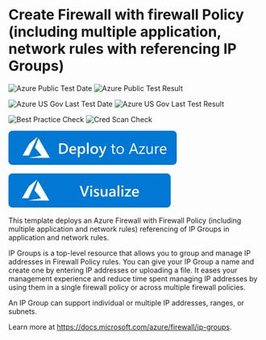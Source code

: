 # Create Firewall with firewall Policy (including multiple application, network rules with referencing IP Groups)

![Azure Public Test Date](https://azurequickstartsservice.blob.core.windows.net/badges/101-azurefirewall-create-with-firewallpolicy-apprule-netrule-ipgroups/PublicLastTestDate.svg)
![Azure Public Test Result](https://azurequickstartsservice.blob.core.windows.net/badges/101-azurefirewall-create-with-firewallpolicy-apprule-netrule-ipgroups/PublicDeployment.svg)

![Azure US Gov Last Test Date](https://azurequickstartsservice.blob.core.windows.net/badges/101-azurefirewall-create-with-firewallpolicy-apprule-netrule-ipgroups/FairfaxLastTestDate.svg)
![Azure US Gov Last Test Result](https://azurequickstartsservice.blob.core.windows.net/badges/101-azurefirewall-create-with-firewallpolicy-apprule-netrule-ipgroups/FairfaxDeployment.svg)

![Best Practice Check](https://azurequickstartsservice.blob.core.windows.net/badges/101-azurefirewall-create-with-firewallpolicy-apprule-netrule-ipgroups/BestPracticeResult.svg)
![Cred Scan Check](https://azurequickstartsservice.blob.core.windows.net/badges/101-azurefirewall-create-with-firewallpolicy-apprule-netrule-ipgroups/CredScanResult.svg)

[![Deploy To Azure](https://raw.githubusercontent.com/Azure/azure-quickstart-templates/master/1-CONTRIBUTION-GUIDE/images/deploytoazure.svg?sanitize=true)](https://portal.azure.com/#create/Microsoft.Template/uri/https%3A%2F%2Fraw.githubusercontent.com%2FAzure%2Fazure-quickstart-templates%2Fmaster%2F101-azurefirewall-create-with-firewallpolicy-apprule-netrule-ipgroups%2Fazuredeploy.json)

[![Visualize](https://raw.githubusercontent.com/Azure/azure-quickstart-templates/master/1-CONTRIBUTION-GUIDE/images/visualizebutton.svg?sanitize=true)](http://armviz.io/#/?load=https%3A%2F%2Fraw.githubusercontent.com%2FAzure%2Fazure-quickstart-templates%2Fmaster%2F101-azurefirewall-create-with-firewallpolicy-apprule-netrule-ipgroups%2Fazuredeploy.json)


This template deploys an Azure Firewall with Firewall Policy (including multiple application and network rules) referencing of IP Groups in application and network rules.

IP Groups is a top-level resource that allows you to group and manage IP addresses in Firewall Policy rules. You can give your IP Group a name and create one by entering IP addresses or uploading a file. It eases your management experience and reduce time spent managing IP addresses by using them in a single firewall policy or across multiple firewall policies.

An IP Group can support individual or multiple IP addresses, ranges, or subnets.

Learn more at https://docs.microsoft.com/azure/firewall/ip-groups.